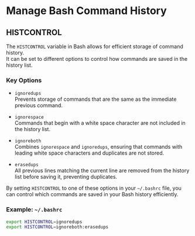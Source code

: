 # Manage Bash Command History

## HISTCONTROL

The `HISTCONTROL` variable in Bash allows for efficient storage of command history.  
It can be set to different options to control how commands are saved in the history list.

### Key Options

- `ignoredups`  
  Prevents storage of commands that are the same as the immediate previous command.

- `ignorespace`  
  Commands that begin with a white space character are not included in the history list.

- `ignoreboth`  
  Combines `ignorespace` and `ignoredups`, ensuring that commands with leading white space characters and duplicates are not stored.

- `erasedups`  
  All previous lines matching the current line are removed from the history list before saving it, preventing duplicates.

By setting `HISTCONTROL` to one of these options in your `~/.bashrc` file, you can control which commands are saved in your Bash history efficiently.

### Example: `~/.bashrc`

```bash
export HISTCONTROL=ignoredups
export HISTCONTROL=ignoreboth:erasedups
```
